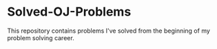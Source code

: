 # Solved-OJ-Problems
This repository contains problems I've solved from the beginning of my problem solving career.
